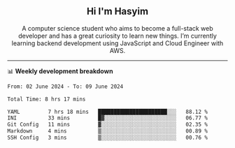 <h2 align="center">Hi I'm Hasyim</h2>

<p align="center">A computer science student who aims to become a full-stack web developer and has a great curiosity to learn new things. I’m currently learning backend development using JavaScript and Cloud Engineer with AWS.</p>

---

📊 **Weekly development breakdown**

<!--START_SECTION:waka-->

```txt
From: 02 June 2024 - To: 09 June 2024

Total Time: 8 hrs 17 mins

YAML         7 hrs 18 mins   ██████████████████████░░░   88.12 %
INI          33 mins         █▓░░░░░░░░░░░░░░░░░░░░░░░   06.77 %
Git Config   11 mins         ▓░░░░░░░░░░░░░░░░░░░░░░░░   02.35 %
Markdown     4 mins          ▒░░░░░░░░░░░░░░░░░░░░░░░░   00.89 %
SSH Config   3 mins          ▒░░░░░░░░░░░░░░░░░░░░░░░░   00.76 %
```

<!--END_SECTION:waka-->


<!-- - You can reach me on **hasyim11c@gmail.com** -->
